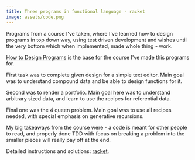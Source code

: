```yaml
---
title: Three programs in functional language - racket
image: assets/code.png
---
```


Programs from a course I've taken, where I've learned how to design programs in top down way, using test driven development and wishes until the very bottom which when implemented, made whole thing - work.

[How to Design Programs](https://htdp.org/2020-5-6/Book/index.html) is the base for the course I've made this programs for.

First task was to complete given design for a simple text editor.
Main goal was to understand compound data and be able to design functions for it.

Second was to render a portfolio.
Main goal here was to understand arbitrary sized data, and learn to use the recipes for referential data.

Final one was the 4 queen problem.
Main goal was to use all recipes needed, with special emphasis on generative recursions.

My big takeaways from the course were - a code is meant for other people to read, and properly done TDD with focus on breaking a problem into the smaller pieces will really pay off at the end.


Detailed instructions and solutions: [racket](https://github.com/inesucrvenom/inesucrvenom.github.io/tree/master/projects/racket).
